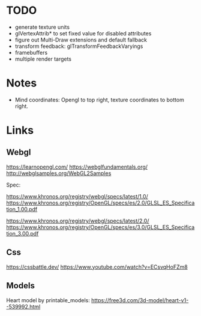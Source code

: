 # TODO

- generate texture units
- glVertexAttrib* to set fixed value for disabled attributes
- figure out Multi-Draw extensions and default fallback
- transform feedback: glTransformFeedbackVaryings
- framebuffers
- multiple render targets

# Notes

- Mind coordinates: Opengl to top right, texture coordinates to bottom right.

# Links

## Webgl

https://learnopengl.com/
https://webglfundamentals.org/
http://webglsamples.org/WebGL2Samples

Spec:

https://www.khronos.org/registry/webgl/specs/latest/1.0/
https://www.khronos.org/registry/OpenGL/specs/es/2.0/GLSL_ES_Specification_1.00.pdf

https://www.khronos.org/registry/webgl/specs/latest/2.0/
https://www.khronos.org/registry/OpenGL/specs/es/3.0/GLSL_ES_Specification_3.00.pdf

## Css

https://cssbattle.dev/
https://www.youtube.com/watch?v=ECsvqHoFZm8

## Models

Heart model by printable_models: https://free3d.com/3d-model/heart-v1--539992.html
